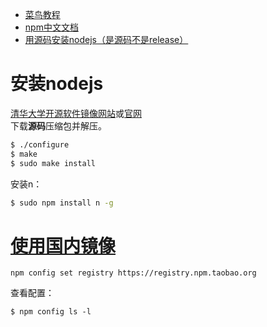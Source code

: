* [菜鸟教程](https://www.runoob.com/nodejs/nodejs-tutorial.html)
* [npm中文文档](https://www.npmjs.com.cn/)
* [用源码安装nodejs（是源码不是release）](https://www.cnblogs.com/shengtaiyuan/p/10164823.html)

# 安装nodejs
[清华大学开源软件镜像网站](https://mirrors.tuna.tsinghua.edu.cn/)或[官网](https://nodejs.org/en/download/)  
下载**源码**压缩包并解压。  

```sh
$ ./configure
$ make
$ sudo make install
```

安装n：  
```sh
$ sudo npm install n -g
```

# [使用国内镜像](https://blog.csdn.net/qq_39207948/article/details/79449633)
```
npm config set registry https://registry.npm.taobao.org
```
查看配置：  
```
$ npm config ls -l
```
